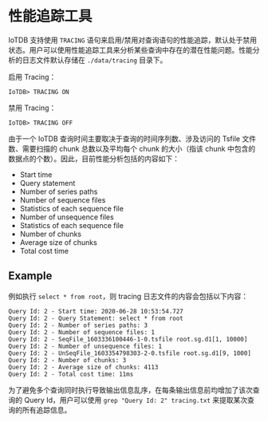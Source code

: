<!--

    Licensed to the Apache Software Foundation (ASF) under one
    or more contributor license agreements.  See the NOTICE file
    distributed with this work for additional information
    regarding copyright ownership.  The ASF licenses this file
    to you under the Apache License, Version 2.0 (the
    "License"); you may not use this file except in compliance
    with the License.  You may obtain a copy of the License at
    
        http://www.apache.org/licenses/LICENSE-2.0
    
    Unless required by applicable law or agreed to in writing,
    software distributed under the License is distributed on an
    "AS IS" BASIS, WITHOUT WARRANTIES OR CONDITIONS OF ANY
    KIND, either express or implied.  See the License for the
    specific language governing permissions and limitations
    under the License.

-->
# 性能追踪工具

IoTDB 支持使用 `TRACING` 语句来启用/禁用对查询语句的性能追踪，默认处于禁用状态。用户可以使用性能追踪工具来分析某些查询中存在的潜在性能问题。性能分析的日志文件默认存储在 `./data/tracing` 目录下。

启用 Tracing：

`IoTDB> TRACING ON`

禁用 Tracing：

`IoTDB> TRACING OFF`

由于一个 IoTDB 查询时间主要取决于查询的时间序列数、涉及访问的 Tsfile 文件数、需要扫描的 chunk 总数以及平均每个 chunk 的大小（指该 chunk 中包含的数据点的个数）。因此，目前性能分析包括的内容如下：

- Start time
- Query statement
- Number of series paths
- Number of sequence files
- Statistics of each sequence file
- Number of unsequence files
- Statistics of each sequence file
- Number of chunks
- Average size of chunks
- Total cost time

## Example

例如执行 `select * from root`，则 tracing 日志文件的内容会包括以下内容：

```
Query Id: 2 - Start time: 2020-06-28 10:53:54.727
Query Id: 2 - Query Statement: select * from root
Query Id: 2 - Number of series paths: 3
Query Id: 2 - Number of sequence files: 1
Query Id: 2 - SeqFile_1603336100446-1-0.tsfile root.sg.d1[1, 10000]
Query Id: 2 - Number of unsequence files: 1
Query Id: 2 - UnSeqFile_1603354798303-2-0.tsfile root.sg.d1[9, 1000]
Query Id: 2 - Number of chunks: 3
Query Id: 2 - Average size of chunks: 4113
Query Id: 2 - Total cost time: 11ms
```

为了避免多个查询同时执行导致输出信息乱序，在每条输出信息前均增加了该次查询的 Query Id，用户可以使用 `grep "Query Id: 2" tracing.txt` 来提取某次查询的所有追踪信息。
